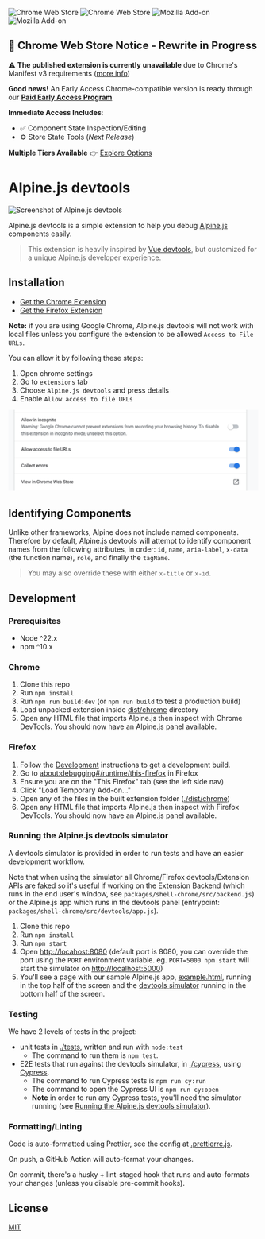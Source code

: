 ![Chrome Web Store](https://img.shields.io/chrome-web-store/v/fopaemeedckajflibkpifppcankfmbhk)
![Chrome Web Store](https://img.shields.io/chrome-web-store/users/fopaemeedckajflibkpifppcankfmbhk?label=chrome%20users%20%28weekly%29)
![Mozilla Add-on](https://img.shields.io/amo/v/alpinejs-devtools?label=firefox%20add-on)
![Mozilla Add-on](https://img.shields.io/amo/users/alpinejs-devtools?label=firefox%20users%20%28daily%29)

## 🚨 Chrome Web Store Notice - Rewrite in Progress

⚠️ **The published extension is currently unavailable** due to Chrome's Manifest v3 requirements ([more info](https://github.com/alpine-collective/alpinejs-devtools/issues/419))

**Good news!** An Early Access Chrome-compatible version is ready through our [**Paid Early Access Program**](https://github.com/sponsors/HugoDF/)

**Immediate Access Includes**:

- ✅ Component State Inspection/Editing
- ⚙️ Store State Tools (_Next Release_)

**Multiple Tiers Available** 👉 [Explore Options](https://github.com/sponsors/HugoDF)

# Alpine.js devtools

![Screenshot of Alpine.js devtools](docs/devtools-only.png)

Alpine.js devtools is a simple extension to help you debug [Alpine.js](https://github.com/alpinejs/alpine) components easily.

> This extension is heavily inspired by [Vue devtools](https://github.com/vuejs/vue-devtools), but customized for a unique Alpine.js developer experience.

## Installation

- [Get the Chrome Extension](https://chrome.google.com/webstore/detail/alpinejs-devtools/fopaemeedckajflibkpifppcankfmbhk)
- [Get the Firefox Extension](https://addons.mozilla.org/firefox/addon/alpinejs-devtools/)

**Note:** if you are using Google Chrome, Alpine.js devtools will not work with local files unless you configure the extension to be allowed `Access to File URLs`.

You can allow it by following these steps:

1. Open chrome settings
2. Go to `extensions` tab
3. Choose `Alpine.js devtools` and press details
4. Enable `Allow access to file URLs`

![Allow access to file URLs permission](docs/alpine-devtools-chrome-permission.png)

## Identifying Components

Unlike other frameworks, Alpine does not include named components. Therefore by default, Alpine.js devtools will attempt to identify component names from the following attributes, in order: `id`, `name`, `aria-label`, `x-data` (the function name), `role`, and finally the `tagName`.

> You may also override these with either `x-title` or `x-id`.

## Development

### Prerequisites

- Node ^22.x
- npm ^10.x

### Chrome

1. Clone this repo
2. Run `npm install`
3. Run `npm run build:dev` (or `npm run build` to test a production build)
4. Load unpacked extension inside [dist/chrome](./dist/chrome) directory
5. Open any HTML file that imports Alpine.js then inspect with Chrome DevTools. You should now have an Alpine.js panel available.

### Firefox

1. Follow the [Development](#development) instructions to get a development build.
2. Go to [about:debugging#/runtime/this-firefox](about:debugging#/runtime/this-firefox) in Firefox
3. Ensure you are on the "This Firefox" tab (see the left side nav)
4. Click "Load Temporary Add-on..."
5. Open any of the files in the built extension folder ([./dist/chrome](./dist/chrome))
6. Open any HTML file that imports Alpine.js then inspect with Firefox DevTools. You should now have an Alpine.js panel available.

### Running the Alpine.js devtools simulator

A devtools simulator is provided in order to run tests and have an easier development workflow.

Note that when using the simulator all Chrome/Firefox devtools/Extension APIs are faked so it's useful if working on the Extension Backend (which runs in the end user's window, see `packages/shell-chrome/src/backend.js`) or the Alpine.js app which runs in the devtools panel (entrypoint: `packages/shell-chrome/src/devtools/app.js`).

1. Clone this repo
2. Run `npm install`
3. Run `npm start`
4. Open [http://locahost:8080](http://locahost:8080) (default port is 8080, you can override the port using the `PORT` environment variable. eg. `PORT=5000 npm start` will start the simulator on [http://localhost:5000](http://localhost:5000))
5. You'll see a page with our sample Alpine.js app, [example.html](./packages/simulator/example.html), running in the top half of the screen and the [devtools simulator](./packages/simulator/dev.js) running in the bottom half of the screen.

### Testing

We have 2 levels of tests in the project:

- unit tests in [./tests](./tests), written and run with `node:test`
    - The command to run them is `npm test`.
- E2E tests that run against the devtools simulator, in [./cypress](./cypress), using [Cypress](https://cypress.io).
    - The command to run Cypress tests is `npm run cy:run`
    - The command to open the Cypress UI is `npm run cy:open`
    - **Note** in order to run any Cypress tests, you'll need the simulator running (see [Running the Alpine.js devtools simulator](#running-the-alpinejs-devtools-simulator)).

### Formatting/Linting

Code is auto-formatted using Prettier, see the config at [.prettierrc.js](./.prettierrc.js).

On push, a GitHub Action will auto-format your changes.

On commit, there's a husky + lint-staged hook that runs and auto-formats your changes (unless you disable pre-commit hooks).

## License

[MIT](LICENSE.md)
